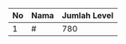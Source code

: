 | No | Nama            | Jumlah Level |
|----|-----------------|--------------|
| 1  | #    |    780        |
